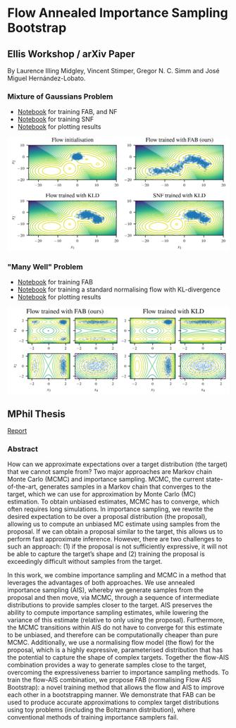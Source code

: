 # Flow Annealed Importance Sampling Bootstrap
## Ellis Workshop / arXiv Paper
By Laurence Illing Midgley, Vincent Stimper, Gregor N. C. Simm and José Miguel Hernández-Lobato. 

### Mixture of Gaussians Problem
 - [Notebook](https://github.com/lollcat/FAB-2021/blob/ToyProblems/FAB_ellis_paper/MoG/MoG.ipynb) for training FAB, and NF
 - [Notebook](https://github.com/lollcat/FAB-2021/blob/ToyProblems/FAB_ellis_paper/MoG/SFNsipynb.ipynb) for training SNF
 - [Notebook](https://github.com/lollcat/FAB-2021/blob/ToyProblems/FAB_ellis_paper/MoG/Plots.ipynb) for plotting results

![MoG](./FAB_ellis_paper/MoG.png)

### "Many Well" Problem
 - [Notebook](https://github.com/lollcat/FAB-2021/blob/ToyProblems/FAB_ellis_paper/ManyWell/Workshop_run_FAB.ipynb) for training FAB
 - [Notebook](https://github.com/lollcat/FAB-2021/blob/ToyProblems/FAB_ellis_paper/ManyWell/Workshop_run_NF.ipynb) for training a standard normalising flow with KL-divergence
 - [Notebook](https://github.com/lollcat/FAB-2021/blob/ToyProblems/FAB_ellis_paper/ManyWell/FAB_vs_NF.ipynb) for plotting results

![ManyWell](./FAB_ellis_paper/ManyWell.png)

## MPhil Thesis
[Report](https://github.com/lollcat/FAB-MPHIL-2021/blob/ToyProblems/LaurenceMidgley_Dissertation.pdf)

### Abstract
How can we approximate expectations over a target distribution (the target) that we cannot sample from? 
Two major approaches are Markov chain Monte Carlo (MCMC) and importance sampling. 
MCMC, the current state-of-the-art, generates samples in a Markov chain that converges to the target, which we can use for approximation by Monte Carlo (MC)
estimation. 
To obtain unbiased estimates, MCMC has to converge, which often requires long simulations. 
In importance sampling, we rewrite the desired expectation to be over a proposal distribution (the proposal), allowing us to compute an unbiased MC estimate using samples from the proposal. 
If we can obtain a proposal similar to the target, this allows us to perform fast approximate inference. 
However, there are two challenges to such an approach: (1) if the proposal is not sufficiently expressive, it will not be able to capture the target’s shape and (2) training the proposal is exceedingly difficult without samples from the target.


In this work, we combine importance sampling and MCMC in a method that leverages the advantages of both approaches. We use annealed importance sampling (AIS), whereby we generate samples from the proposal and then move, via MCMC, through a sequence of intermediate distributions to provide samples closer to the target. AIS preserves the ability to compute importance sampling estimates, while lowering the variance of this estimate (relative to only using the proposal). 
Furthermore, the MCMC transitions within AIS do not have to converge for this estimate to be unbiased, and therefore can be computationally cheaper than pure MCMC. 
Additionally, we use a normalising flow model (the flow) for the proposal, which is a highly expressive, parameterised distribution that has the potential to
capture the shape of complex targets. 
Together the flow-AIS combination provides a way to generate samples close to the target, overcoming the expressiveness barrier to importance
sampling methods. 
To train the flow-AIS combination, we propose FAB (normalising Flow
AIS Bootstrap): a novel training method that allows the flow and AIS to improve each
other in a bootstrapping manner. We demonstrate that FAB can be used to produce accurate
approximations to complex target distributions using toy problems (including the Boltzmann
distribution), where conventional methods of training importance samplers fail.
